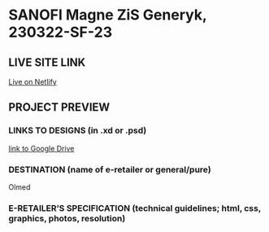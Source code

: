 # SANOFI Magne ZiS Generyk, 230322-SF-23
<!-- please enter project number recived from PM -->

## LIVE SITE LINK 
<!-- please enter link to site preview here -->
[Live on Netlify](https://magne-zis-olmed.netlify.app/)

## PROJECT PREVIEW
<!-- ![Design preview for the project](./link) -->


### LINKS TO DESIGNS (in .xd or .psd)
<!-- please enter link to preview designs -->
[link to Google Drive](https://drive.google.com/drive/folders/1biGroYgNT1uWlYCavHus_0mVt8ZndgXq)

### DESTINATION (name of e-retailer or general/pure)
<!-- please enter e-retailers name -->
Olmed

### E-RETAILER’S SPECIFICATION (technical guidelines; html, css, graphics, photos, resolution)
<!-- please enter any additional comments important for the project -->
